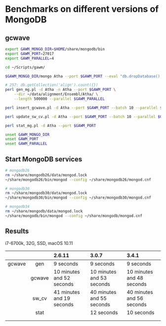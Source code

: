 # Benchmarks on different versions of MongoDB

## gcwave

```bash
export GAWM_MONGO_DIR=$HOME/share/mongodb/bin
export GAWM_PORT=27017
export GAWM_PARALLEL=4

cd ~/Scripts/gawm/

$GAWM_MONGO_DIR/mongo Atha --port $GAWM_PORT --eval "db.dropDatabase();"

# 257: db.getCollection('align').count({})
perl gen_mg.pl -d Atha -n Atha --port $GAWM_PORT \
    --dir ~/data/alignment/Ensembl/Atha/ \
    --length 500000 --parallel $GAWM_PARALLEL

perl insert_gcwave.pl -d Atha --port $GAWM_PORT --batch 10 --parallel $GAWM_PARALLEL

perl update_sw_cv.pl -d Atha --port $GAWM_PORT --batch 10 --parallel $GAWM_PARALLEL

perl stat_mg.pl -d Atha --port $GAWM_PORT

unset GAWM_MONGO_DIR
unset GAWM_PORT
unset GAWM_PARALLEL
```

## Start MongoDB services

```bash
# mongodb26
rm ~/share/mongodb26/data/mongod.lock
~/share/mongodb26/bin/mongod --config ~/share/mongodb26/mongod.cnf

# mongodb30
rm ~/share/mongodb30/data/mongod.lock
~/share/mongodb30/bin/mongod --config ~/share/mongodb30/mongod.cnf

# mongodb34
rm ~/share/mongodb/data/mongod.lock
~/share/mongodb/bin/mongod --config ~/share/mongodb/mongod.cnf
```

## Results

i7-6700k, 32G, SSD, macOS 10.11

|        |        | 2.6.11                    | 3.0.7                     | 3.4.1                     |
|:------:|:------:|:--------------------------|:--------------------------|:--------------------------|
| gcwave |  gen   | 9 seconds                 | 9 seconds                 | 9 seconds                 |
|        | gcwave | 10 minutes and 52 seconds | 10 minutes and 53 seconds | 10 minutes and 48 seconds |
|        | sw_cv  | 41 minutes and 19 seconds | 40 minutes and 55 seconds | 40 minutes and 56 seconds |
|        |  stat  |                           | 12 seconds                | 10 seconds                |
|        |        |                           |                           |                           |
|        |        |                           |                           |                           |

